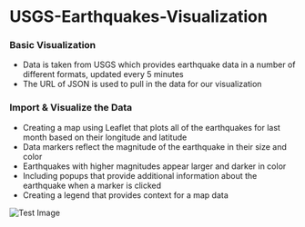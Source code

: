 # USGS-Earthquakes-Visualization

### Basic Visualization
- Data is taken from USGS which provides earthquake data in a number of different formats, updated every 5 minutes
- The URL of JSON is used to pull in the data for our visualization

### Import & Visualize the Data   
- Creating a map using Leaflet that plots all of the earthquakes for last month based on their longitude and latitude
- Data markers reflect the magnitude of the earthquake in their size and color
- Earthquakes with higher magnitudes appear larger and darker in color
- Including popups that provide additional information about the earthquake when a marker is clicked  
- Creating a legend that provides context for a map data 
  
 ![Test Image](https://github.com/mserobabina/leaflet-challenge/blob/master/Leaflet-Step-1/earthquakes.PNG)
  
   
    
  
